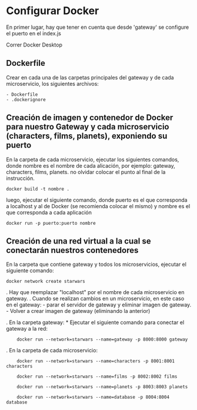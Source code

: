 # Configurar Docker

En primer lugar, hay que tener en cuenta que desde 'gateway' se configure el puerto en el index.js

Correr Docker Desktop

## Dockerfile 

Crear en cada una de las carpetas principales del gateway y de cada microservicio, los siguientes archivos:

    - Dockerfile
    - .dockerignore

## Creación de imagen y contenedor de Docker para nuestro Gateway y cada microservicio (characters, films, planets), exponiendo su puerto

En la carpeta de cada microservicio, ejecutar los siguientes comandos, 
donde nombre es el nombre de cada alicación, por ejemplo: gateway, characters, films,
planets. no olvidar colocar el punto al final de la instrucción.

    docker build -t nombre .

luego, ejecutar el siguiente comando, donde puerto es el que corresponda a
 localhost y al de Docker (se recomienda colocar el mismo)  y nombre es el que
 corresponda a cada aplicación
 
    docker run -p puerto:puerto nombre


## Creación de una red virtual a la cual se conectarán nuestros contenedores
En la carpeta que contiene gateway y todos los microservicios, ejecutar el siguiente comando:

    docker network create starwars

. Hay que reemplazar "localhost" por el nombre de cada microservicio en gateway.
. Cuando se realizan cambios en un microservicio, en este caso en el gateway:
    - parar el servidor de gateway y eliminar imagen de gateway.
    - Volver a crear imagen de gateway (eliminando la anterior)

. En la carpeta gateway:
    * Ejecutar el siguiente comando para conectar el gateway a la red:

        docker run --network=starwars --name=gateway -p 8000:8000 gateway

. En la carpeta de cada microservicio:

        docker run --network=starwars --name=characters -p 8001:8001 characters

        docker run --network=starwars --name=films -p 8002:8002 films

        docker run --network=starwars --name=planets -p 8003:8003 planets

        docker run --network=starwars --name=database -p 8004:8004 database
